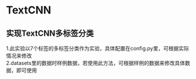 # TextCNN
## 实现TextCNN多标签分类
1.此实验以7个标签的多标签分类作为实验，具体配置在config.py里，可根据实际情况来修改  
2.datasets里的数据时样例数据，若使用此方法，可根据样例的数据来修改具体数据，即可使用